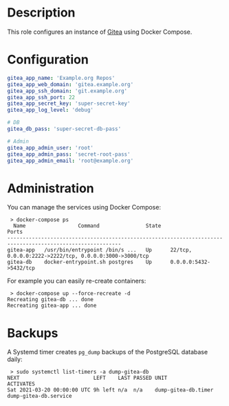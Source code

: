 # Description

This role configures an instance of [Gitea](https://gitea.io/) using Docker Compose.

# Configuration

```yaml
gitea_app_name: 'Example.org Repos'
gitea_app_web_domain: 'gitea.example.org'
gitea_app_ssh_domain: 'git.example.org'
gitea_app_ssh_port: 22
gitea_app_secret_key: 'super-secret-key'
gitea_app_log_level: 'debug'

# DB
gitea_db_pass: 'super-secret-db-pass'

# Admin
gitea_app_admin_user: 'root'
gitea_app_admin_pass: 'secret-root-pass'
gitea_app_admin_email: 'root@example.org'
```

# Administration

You can manage the services using Docker Compose:
```
 > docker-compose ps
  Name                 Command               State                           Ports                         
-----------------------------------------------------------------------------------------------------------
gitea-app   /usr/bin/entrypoint /bin/s ...   Up      22/tcp, 0.0.0.0:2222->2222/tcp, 0.0.0.0:3000->3000/tcp
gitea-db    docker-entrypoint.sh postgres    Up      0.0.0.0:5432->5432/tcp  
```
For example you can easily re-create containers:
```
 > docker-compose up --force-recreate -d
Recreating gitea-db ... done
Recreating gitea-app ... done
```

# Backups

A Systemd timer creates `pg_dump` backups of the PostgreSQL database daily:
```
 > sudo systemctl list-timers -a dump-gitea-db
NEXT                        LEFT    LAST PASSED UNIT                ACTIVATES            
Sat 2021-03-20 00:00:00 UTC 9h left n/a  n/a    dump-gitea-db.timer dump-gitea-db.service
```
